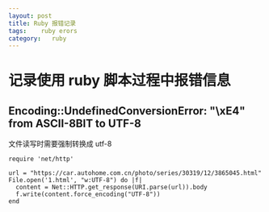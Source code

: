 ```yaml
---
layout: post
title: Ruby 报错记录
tags:    ruby erors
category:   ruby
---
```





#  记录使用 ruby 脚本过程中报错信息


## Encoding::UndefinedConversionError: "\xE4" from ASCII-8BIT to UTF-8
 文件读写时需要强制转换成 utf-8

```
require 'net/http'

url = "https://car.autohome.com.cn/photo/series/30319/12/3865045.html"
File.open('1.html', "w:UTF-8") do |f|
  content = Net::HTTP.get_response(URI.parse(url)).body
  f.write(content.force_encoding("UTF-8"))
end
```

